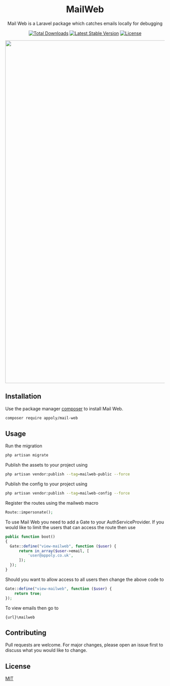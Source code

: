 <h1 align="center"> MailWeb</h1>

<p align="center">
    Mail Web is a Laravel package which catches emails locally for debugging
</p>
<p align="center">
    <a href="https://packagist.org/packages/appoly/mail-web"><img src="https://poser.pugx.org/appoly/mail-web/downloads?format=flat-square" alt="Total Downloads"></a>
    <a href="https://packagist.org/packages/appoly/mail-web"><img src="https://poser.pugx.org/appoly/mail-web/v/stable?format=flat-square" alt="Latest Stable Version"></a>
    <a href="https://packagist.org/packages/appoly/mail-web"><img src="https://poser.pugx.org/appoly/mail-web/license?format=flat-square" alt="License"></a>
</p>

<p align="center">
    <img width="1080" height="auto" src="https://www.appoly.co.uk/app/uploads/2022/04/mail-web.png">
</p>

## Installation

Use the package manager [composer](https://getcomposer.org/) to install Mail Web.

```bash
composer require appoly/mail-web
```

## Usage

Run the migration

```bash
php artisan migrate
```

Publish the assets to your project using

```bash
php artisan vendor:publish --tag=mailweb-public --force
```

Publish the config to your project using

```bash
php artisan vendor:publish --tag=mailweb-config --force
```

Register the routes using the mailweb macro

```php
Route::impersonate();
```

To use Mail Web you need to add a Gate to your AuthServiceProvider. If you would like to limit the users that can access the route then use

```php
public function boot()
{
  Gate::define("view-mailweb", function ($user) {
      return in_array($user->email, [
          'user@appoly.co.uk',
      ]);
  });
}
```

Should you want to allow access to all users then change the above code to

```php
Gate::define("view-mailweb", function ($user) {
    return true;
});
```

To view emails then go to

```
{url}\mailweb
```

## Contributing

Pull requests are welcome. For major changes, please open an issue first to discuss what you would like to change.

## License

[MIT](https://choosealicense.com/licenses/mit/)

